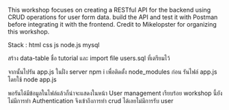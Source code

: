 This workshop focuses on creating a RESTful API for the backend using CRUD operations for user form data. build the API and test it with Postman before integrating it with the frontend. Credit to Mikelopster for organizing this workshop.

Stack : html css js node.js mysql 

สร้าง data-table ชื่อ tutorial
และ import file users.sql ที่เตรียมไว้

จากนั้นไปรัน app.js ในฝั่ง server 
npm i เพื่อติดตั้ง node_modules ก่อน
รันไฟล์ app.js โดยใช้ node app.js

พอรันได้มีข้อมูลในไฟล์แล้วก็น่าจะแสดงในหน้า User management เรียบร้อย
workshop นี้ยังไม่มีการทำ Authentication จึงเข้าถึงการทำ crud ได้เลยไม่มีการรับ user
